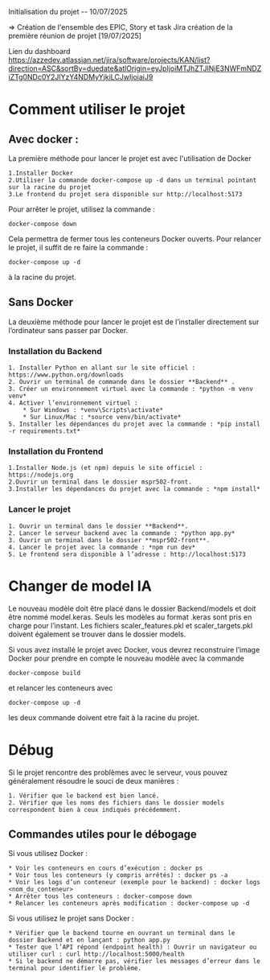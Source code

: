 Initialisation du projet -- 10/07/2025

=> Création de l'ensemble des EPIC, Story et task Jira création de la première réunion de projet [19/07/2025]

Lien du dashboard
https://azzedev.atlassian.net/jira/software/projects/KAN/list?direction=ASC&sortBy=duedate&atlOrigin=eyJpIjoiMTJhZTJlNjE3NWFmNDZiZTg0NDc0Y2JlYzY4NDMyYjkiLCJwIjoiaiJ9

# Comment utiliser le projet
## Avec docker :
La première méthode pour lancer le projet est avec l'utilisation de Docker

    1.Installer Docker
    2.Utiliser la commande docker-compose up -d dans un terminal pointant sur la racine du projet
    3.Le frontend du projet sera disponible sur http://localhost:5173

Pour arrêter le projet, utilisez la commande :

```dash
docker-compose down
```

Cela permettra de fermer tous les conteneurs Docker ouverts.
Pour relancer le projet, il suffit de re faire la commande :

```dash
docker-compose up -d
```

à la racine du projet.

## Sans Docker
La deuxième méthode pour lancer le projet est de l’installer directement sur l’ordinateur sans passer par Docker.

### Installation du Backend
    1. Installer Python en allant sur le site officiel : https://www.python.org/downloads
    2. Ouvrir un terminal de commande dans le dossier **Backend** .
    3. Créer un environnement virtuel avec la commande : *python -m venv venv*
    4. Activer l’environnement virtuel :
        * Sur Windows : *venv\Scripts\activate*
        * Sur Linux/Mac : *source venv/bin/activate*
    5. Installer les dépendances du projet avec la commande : *pip install -r requirements.txt*

### Installation du Frontend
    1.Installer Node.js (et npm) depuis le site officiel : https://nodejs.org
    2.Ouvrir un terminal dans le dossier mspr502-front.
    3.Installer les dépendances du projet avec la commande : *npm install*

### Lancer le projet
    1. Ouvrir un terminal dans le dossier **Backend**.
    2. Lancer le serveur backend avec la commande : *python app.py*
    3. Ouvrir un terminal dans le dossier **mspr502-front**.
    4. Lancer le projet avec la commande : *npm run dev*
    5. Le frontend sera disponible à l’adresse : http://localhost:5173

# Changer de model IA
Le nouveau modèle doit être placé dans le dossier Backend/models et doit être nommé model.keras.
Seuls les modèles au format .keras sont pris en charge pour l’instant.
Les fichiers scaler_features.pkl et scaler_targets.pkl doivent également se trouver dans le dossier models.

Si vous avez installé le projet avec Docker, vous devrez reconstruire l’image Docker pour prendre en compte le nouveau modèle avec la commande
```dash
docker-compose build
```

et relancer les conteneurs avec

```dash
docker-compose up -d
```

les deux commande doivent etre fait à la racine du projet.

# Débug
Si le projet rencontre des problèmes avec le serveur, vous pouvez généralement résoudre le souci de deux manières :

    1. Vérifier que le backend est bien lancé.
    2. Vérifier que les noms des fichiers dans le dossier models correspondent bien à ceux indiqués précédemment.

## Commandes utiles pour le débogage

Si vous utilisez Docker :

    * Voir les conteneurs en cours d’exécution : docker ps
    * Voir tous les conteneurs (y compris arrêtés) : docker ps -a
    * Voir les logs d’un conteneur (exemple pour le backend) : docker logs <nom_du_conteneur>
    * Arrêter tous les conteneurs : docker-compose down
    * Relancer les conteneurs après modification : docker-compose up -d

Si vous utilisez le projet sans Docker :

    * Vérifier que le backend tourne en ouvrant un terminal dans le dossier Backend et en lançant : python app.py
    * Tester que l’API répond (endpoint health) : Ouvrir un navigateur ou utiliser curl : curl http://localhost:5000/health
    * Si le backend ne démarre pas, vérifier les messages d’erreur dans le terminal pour identifier le problème.